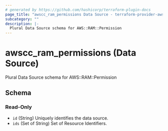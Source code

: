 ```yaml
---
# generated by https://github.com/hashicorp/terraform-plugin-docs
page_title: "awscc_ram_permissions Data Source - terraform-provider-awscc"
subcategory: ""
description: |-
  Plural Data Source schema for AWS::RAM::Permission
---
```


# awscc_ram_permissions (Data Source)

Plural Data Source schema for AWS::RAM::Permission



<!-- schema generated by tfplugindocs -->
## Schema

### Read-Only

- `id` (String) Uniquely identifies the data source.
- `ids` (Set of String) Set of Resource Identifiers.


